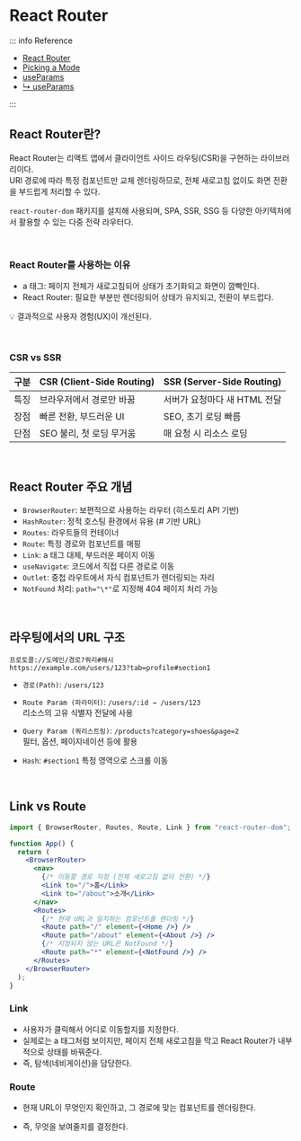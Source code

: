 # React Router

::: info Reference

- [React Router](https://reactrouter.com/home)
- [Picking a Mode](https://reactrouter.com/start/modes#picking-a-mode)
- [useParams](https://reactrouter.com/api/hooks/useParams)
- [↳ useParams](https://api.reactrouter.com/v7/functions/react_router.useParams.html)

:::

## React Router란?

React Router는 리액트 앱에서 클라이언트 사이드 라우팅(CSR)을 구현하는 라이브러리이다.  
URl 경로에 따라 특정 컴포넌트만 교체 렌더링하므로, 전체 새로고침 없이도 화면 전환을 부드럽게 처리할 수 있다.

`react-router-dom` 패키지를 설치해 사용되며, SPA, SSR, SSG 등 다양한 아키텍처에서 활용할 수 있는 다중 전략 라우터다.

<br>

### React Router를 사용하는 이유

- a 태그: 페이지 전체가 새로고침되어 상태가 초기화되고 화면이 깜빡인다.
- React Router: 필요한 부분만 렌더링되어 상태가 유지되고, 전환이 부드럽다.

💡 결과적으로 사용자 경험(UX)이 개선된다.

<br>

### CSR vs SSR

| 구분 | CSR (Client-Side Routing) | SSR (Server-Side Routing)    |
| ---- | ------------------------- | ---------------------------- |
| 특징 | 브라우저에서 경로만 바꿈  | 서버가 요청마다 새 HTML 전달 |
| 장점 | 빠른 전환, 부드러운 UI    | SEO, 초기 로딩 빠름          |
| 단점 | SEO 불리, 첫 로딩 무거움  | 매 요청 시 리소스 로딩       |

<br>

## React Router 주요 개념

- `BrowserRouter`: 보편적으로 사용하는 라우터 (히스토리 API 기반)
- `HashRouter`: 정적 호스팅 환경에서 유용 (# 기반 URL)
- `Routes`: 라우트들의 컨테이너
- `Route`: 특정 경로와 컴포넌트를 매핑
- `Link`: a 태그 대체, 부드러운 페이지 이동
- `useNavigate`: 코드에서 직접 다른 경로로 이동
- `Outlet`: 중첩 라우트에서 자식 컴포넌트가 렌더링되는 자리
- `NotFound` 처리: `path="\*"`로 지정해 404 페이지 처리 가능

<br>

## 라우팅에서의 URL 구조

```plaintext
프로토콜://도메인/경로?쿼리#해시
https://example.com/users/123?tab=profile#section1
```

- `경로(Path)`: `/users/123`

- `Route Param (파라미터)`: `/users/:id → /users/123`  
  리소스의 고유 식별자 전달에 사용
- `Query Param (쿼리스트링)`: `/products?category=shoes&page=2`  
  필터, 옵션, 페이지네이션 등에 활용
- `Hash`: `#section1`
  특정 영역으로 스크롤 이동

<br>

## Link vs Route

```jsx
import { BrowserRouter, Routes, Route, Link } from "react-router-dom";

function App() {
  return (
    <BrowserRouter>
      <nav>
        {/* 이동할 경로 지정 (전체 새로고침 없이 전환) */}
        <Link to="/">홈</Link>
        <Link to="/about">소개</Link>
      </nav>
      <Routes>
        {/* 현재 URL과 일치하는 컴포넌트를 렌더링 */}
        <Route path="/" element={<Home />} />
        <Route path="/about" element={<About />} />
        {/* 지정되지 않는 URL은 NotFound */}
        <Route path="*" element={<NotFound />} />
      </Routes>
    </BrowserRouter>
  );
}
```

### Link

- 사용자가 클릭해서 어디로 이동할지를 지정한다.
- 실제로는 a 태그처럼 보이지만, 페이지 전체 새로고침을 막고 React Router가 내부적으로 상태를 바꿔준다.
- 즉, 탐색(네비게이션)을 담당한다.

### Route

- 현재 URL이 무엇인지 확인하고, 그 경로에 맞는 컴포넌트를 렌더링한다.
<!-- - 예를 들어 /about이면 About 컴포넌트를, /이면 Home 컴포넌트를 보여준다. -->
- 즉, 무엇을 보여줄지를 결정한다.

<br>
<Comment/>

